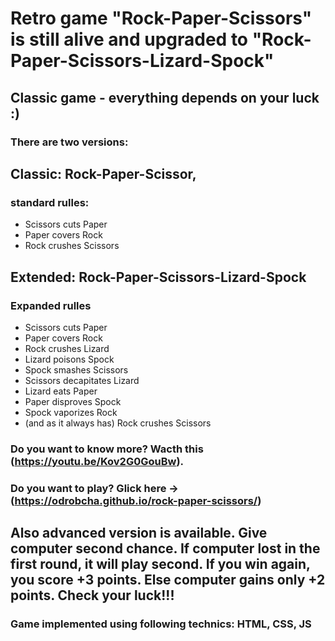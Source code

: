 # Retro game "Rock-Paper-Scissors" is still alive and upgraded to "Rock-Paper-Scissors-Lizard-Spock"

## Classic game - everything depends on your luck :)
### There are two versions: 
## Classic: Rock-Paper-Scissor, 

### standard rulles:
- Scissors cuts Paper
- Paper covers Rock
- Rock crushes Scissors

## Extended: Rock-Paper-Scissors-Lizard-Spock

### Expanded rulles

- Scissors cuts Paper
- Paper covers Rock
- Rock crushes Lizard
- Lizard poisons Spock
- Spock smashes Scissors
- Scissors decapitates Lizard
- Lizard eats Paper
- Paper disproves Spock
- Spock vaporizes Rock
- (and as it always has) Rock crushes Scissors

### Do you want to know more? Wacth this (https://youtu.be/Kov2G0GouBw).
### Do you want to play? Glick here -> (https://odrobcha.github.io/rock-paper-scissors/)

## Also advanced version is available. Give computer second chance. If computer lost in the first round, it will play second. If you win again, you score +3 points. Else computer gains only +2 points. Check your luck!!!
           

### Game implemented using following technics: HTML, CSS, JS
